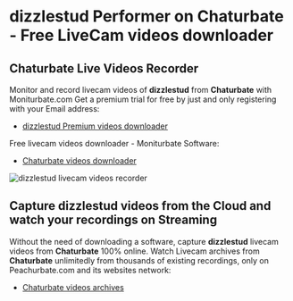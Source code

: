 # dizzlestud Performer on Chaturbate - Free LiveCam videos downloader

## Chaturbate Live Videos Recorder

Monitor and record livecam videos of **dizzlestud** from **Chaturbate** with Moniturbate.com
Get a premium trial for free by just and only registering with your Email address:
* [dizzlestud Premium videos downloader](https://moniturbate.com/request-demo-licence-key.html)

Free livecam videos downloader - Moniturbate Software:
* [Chaturbate videos downloader](https://moniturbate.com/moniturbate-download-software.html)

![dizzlestud livecam videos recorder](https://peachurnet.com/templates/moniturbate-software.png)


## Capture dizzlestud videos from the Cloud and watch your recordings on Streaming

Without the need of downloading a software, capture **dizzlestud** livecam videos from **Chaturbate** 100% online.
Watch Livecam archives from **Chaturbate** unlimitedly from thousands of existing recordings, only on Peachurbate.com and its websites network:
* [Chaturbate videos archives](https://peachurnet.com/)
